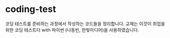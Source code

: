 # coding-test

코딩 테스트를 준비하는 과정에서 작성하는 코드들을 정리합니다.
교재는 이것이 취업을 위한 코딩 테스트다 with 파이썬 (나동빈, 한빛미디어)을 사용하였습니다.
